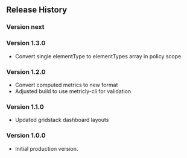 ## Release History

### Version next

### Version 1.3.0

* Convert single elementType to elementTypes array in policy scope

### Version 1.2.0

* Convert computed metrics to new format
* Adjusted build to use metricly-cli for validation

### Version 1.1.0

* Updated gridstack dashboard layouts

### Version 1.0.0

* Initial production version.

